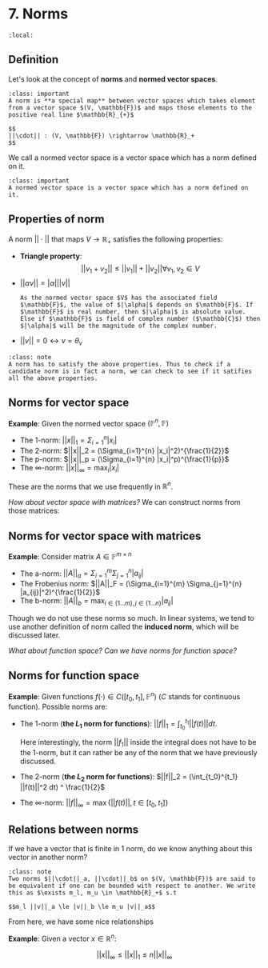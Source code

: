 # 7. Norms
```{contents}
:local:
```

## Definition
Let's look at the concept of **norms** and **normed vector spaces**.

```{admonition} Definition
:class: important
A norm is **a special map** between vector spaces which takes element from a vector space $(V, \mathbb{F})$ and maps those elements to the positive real line $\mathbb{R}_{+}$

$$
||\cdot|| : (V, \mathbb{F}) \rightarrow \mathbb{R}_+
$$
```

We call a normed vector space is a vector space which has a norm defined on it.

```{admonition} Definition
:class: important
A normed vector space is a vector space which has a norm defined on it.
```

## Properties of norm
A norm $||\cdot||$ that maps $V \rightarrow \mathbb{R}_+$ satisfies the following properties:

* **Triangle property**:
    $$
    || v_1 + v_2 || \le ||v_1|| + ||v_2|| \forall v_1, v_2 \in V
    $$
* $||\alpha v|| = |\alpha| ||v||$
    ```{note}
    As the normed vector space $V$ has the associated field $\mathbb{F}$, the value of $|\alpha|$ depends on $\mathbb{F}$. If $\mathbb{F}$ is real number, then $|\alpha|$ is absolute value. Else if $\mathbb{F}$ is field of complex number ($\mathbb{C}$) then $|\alpha|$ will be the magnitude of the complex number.
    ```
* $||v|| = 0 \leftrightarrow v = \theta_v$

```{admonition} Remark
:class: note
A norm has to satisfy the above properties. Thus to check if a candidate norm is in fact a norm, we can check to see if it satifies all the above properties.
```

## Norms for vector space
**Example**: Given the normed vector space $(\mathbb{F}^n, \mathbb{F})$
* The 1-norm: $||x||_1 = \Sigma_{i=1}^{n} |x_i|$
* The 2-norm: $||x||_2 = (\Sigma_{i=1}^{n} |x_i|^2)^{\frac{1}{2}}$
* The p-norm: $||x||_p = (\Sigma_{i=1}^{n} |x_i|^p)^{\frac{1}{p}}$
* The $\infty$-norm: $||x||_\infty = \max_{i} |x_i|$

These are the norms that we use frequently in $\mathbb{R}^n$.

*How about vector space with matrices?* We can construct norms from those matrices:

## Norms for vector space with matrices
**Example**: Consider matrix $A \in \mathbb{F}^{m \times n}$
* The a-norm: $||A||_a = \Sigma_{i=1}^{m} \Sigma_{j=1}^{n} |a_{ij}|$
* The Frobenius norm: $||A||_F = (\Sigma_{i=1}^{m} \Sigma_{j=1}^{n} |a_{ij}|^2)^{\frac{1}{2}}$
* The b-norm: $||A||_b = \max_{i \in \{1 \dots m\}, j \in \{1 \dots n\}} |a_{ij}|$

Though we do not use these norms so much. In linear systems, we tend to use another definition of norm called the **induced norm**, which will be discussed later.

*What about function space? Can we have norms for function space?*

## Norms for function space
**Example**: Given functions $f(\cdot) \in C([t_0, t_1], \mathbb{F}^n)$ ($C$ stands for continuous function). Possible norms are:
* The 1-norm (**the $L_1$ norm for functions**): $||f||_1 = \int_{t_0}^{t_1} ||f(t)|| dt$. 
  
  Here interestingly, the norm $||f_1||$ inside the integral does not have to be the 1-norm, but it can rather be any of the norm that we have previously discussed.
* The 2-norm (**the $L_2$ norm for functions**): $||f||_2 = (\int_{t_0}^{t_1} ||f(t)||^2 dt) ^ \frac{1}{2}$
* The $\infty$-norm: $||f||_\infty = \max \{||f(t)||, t \in [t_0, t_1]\}$

## Relations between norms
If we have a vector that is finite in 1 norm, do we know anything about this vector in another norm?

```{admonition} Remark: Equivalence of norms
:class: note
Two norms $||\cdot||_a, ||\cdot||_b$ on $(V, \mathbb{F})$ are said to be equivalent if one can be bounded with respect to another. We write this as $\exists m_l, m_u \in \mathbb{R}_+$ s.t

$$m_l ||v||_a \le |v||_b \le m_u |v||_a$$
```

From here, we have some nice relationships

**Example**: Given a vector $x \in \mathbb{R}^n$: 

$$||x||_\infty \le ||x||_1 \le n ||x||_\infty$$